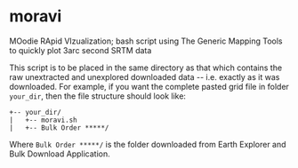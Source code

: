 moravi
======

MOodie RApid VIzualization; bash script using The Generic Mapping Tools to quickly plot 3arc second SRTM data

This script is to be placed in the same directory as that which contains the raw unextracted and unexplored downloaded data -- i.e. exactly as it was downloaded. For example, if you want the complete pasted grid file in folder `your_dir`, then the file structure should look like:
 
```
+-- your_dir/
|   +-- moravi.sh
|   +-- Bulk Order *****/
```

Where `Bulk Order *****/` is the folder downloaded from Earth Explorer and Bulk Download Application.
